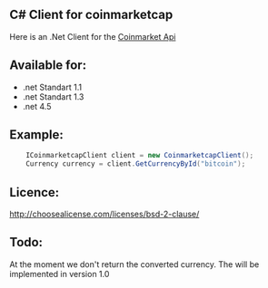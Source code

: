 ## C# Client for  coinmarketcap ##

Here is an .Net Client for the [Coinmarket Api](https://coinmarketcap.com/api/)

## Available for:
- .net Standart 1.1
- .net Standart 1.3
- .net 4.5

## Example:
```csharp
	ICoinmarketcapClient client = new CoinmarketcapClient();
	Currency currency = client.GetCurrencyById("bitcoin");
```

## Licence:
http://choosealicense.com/licenses/bsd-2-clause/

## Todo:
At the moment we don't return the converted currency. 
The will be implemented in version 1.0
